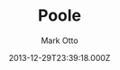 ---
title: Poole
github: https://github.com/poole/poole
demo: https://demo.getpoole.com/
author: Mark Otto
ssg:
  - Jekyll
cms:
  - Markdown
date: 2013-12-29T23:39:18.000Z
description: The Jekyll Butler. A no frills responsive Jekyll blog theme.
draft: false
publish_date: '2013-12-29T23:39:18Z'
update_date: '2020-05-28T04:37:27Z'
github_star: 2712
github_fork: 1689
---